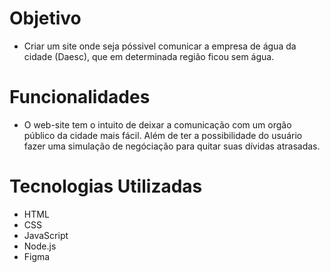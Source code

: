 # Objetivo
* Criar um site onde seja póssivel comunicar a empresa de água da cidade (Daesc), que em determinada região ficou sem água.
# Funcionalidades 
* O web-site tem o intuito de deixar a comunicação com um orgão público da cidade mais fácil. Além de ter a possibilidade do usuário fazer uma simulação de negóciação para quitar suas dívidas atrasadas.
# Tecnologias Utilizadas
* HTML
* CSS
* JavaScript
* Node.js
* Figma
